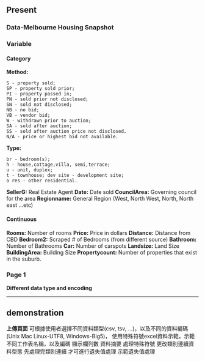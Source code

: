 ## Present

### Data-Melbourne Housing Snapshot

### Variable

#### Category

**Method:**

	S - property sold; 
	SP - property sold prior; 
	PI - property passed in; 
	PN - sold prior not disclosed; 
	SN - sold not disclosed; 
	NB - no bid; 
	VB - vendor bid; 
	W - withdrawn prior to auction; 
	SA - sold after auction; 
	SS - sold after auction price not disclosed. 
	N/A - price or highest bid not available.

**Type:**

	br - bedroom(s); 
	h - house,cottage,villa, semi,terrace; 
	u - unit, duplex; 	
	t - townhouse; dev site - development site; 
	o res - other residential.

**SellerG:** Real Estate Agent
**Date:** Date sold
**CouncilArea:** Governing council for the area
**Regionname:** General Region (West, North West, North, North east …etc)

#### Continuous

**Rooms:** Number of rooms
**Price:** Price in dollars
**Distance:** Distance from CBD
**Bedroom2:** Scraped # of Bedrooms (from different source)
**Bathroom:** Number of Bathrooms
**Car:** Number of carspots
**Landsize:** Land Size
**BuildingArea:** Building Size
**Propertycount:** Number of properties that exist in the suburb.

### Page 1
**Different data type and encoding**

** **


## demonstration
**上傳頁面**
 可根據使用者選擇不同資料類型(csv, tsv, ...)，以及不同的資料編碼(Unix Mac Linux-UTF8, Windows-Big5)，
使用特殊符號excel資料示範，示範不同工作表名稱，以及編碼 顯示欄列數 資料摘要
處理特殊符號 更改類別連續資料型態
先處理完類別連續 才可進行遺失值處理
示範遺失值處理

  
